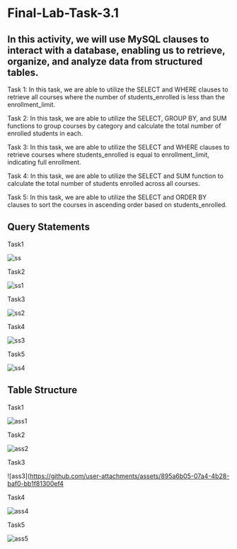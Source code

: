 # Final-Lab-Task-3.1

## In this activity, we will use MySQL clauses to interact with a database, enabling us to retrieve, organize, and analyze data from structured tables.

Task 1: In this task, we are able to utilize the SELECT and WHERE clauses to retrieve all courses where the number of students_enrolled is less than the enrollment_limit.

Task 2: In this task, we are able to utilize the SELECT, GROUP BY, and SUM functions to group courses by category and calculate the total number of enrolled students in each.

Task 3: In this task, we are able to utilize the SELECT and WHERE clauses to retrieve courses where students_enrolled is equal to enrollment_limit, indicating full enrollment.

Task 4: In this task, we are able to utilize the SELECT and SUM function to calculate the total number of students enrolled across all courses.

Task 5: In this task, we are able to utilize the SELECT and ORDER BY clauses to sort the courses in ascending order based on students_enrolled.


## Query Statements
Task1

![ss](https://github.com/user-attachments/assets/00357e8c-d3ee-4f08-a868-e007027a0187)


Task2

![ss1](https://github.com/user-attachments/assets/0c32c35e-7f2b-4791-a31c-cfc16c2e1323)

Task3

![ss2](https://github.com/user-attachments/assets/07c30332-16b0-48cb-b8a6-9508cecec18b)

Task4

![ss3](https://github.com/user-attachments/assets/49b64abe-002a-45ab-b70a-78f1badb1254)

Task5

![ss4](https://github.com/user-attachments/assets/0e69d0b3-abab-49cb-a7d1-6d005646be6f)

## Table Structure

Task1

![ass1](https://github.com/user-attachments/assets/213a9fed-dd74-43e6-b40a-d56a238d2eb4)

Task2

![ass2](https://github.com/user-attachments/assets/e836cecd-dc9e-4480-b0fa-8ec02c6437fb)

Task3

![ass3](https://github.com/user-attachments/assets/895a6b05-07a4-4b28-baf0-bb1f81300ef4

Task4

![ass4](https://github.com/user-attachments/assets/82d485b0-98b6-4f53-b1dd-660a9242c48c)

Task5

![ass5](https://github.com/user-attachments/assets/4f6394e5-d63f-4bce-8aec-8138dff44df8)








